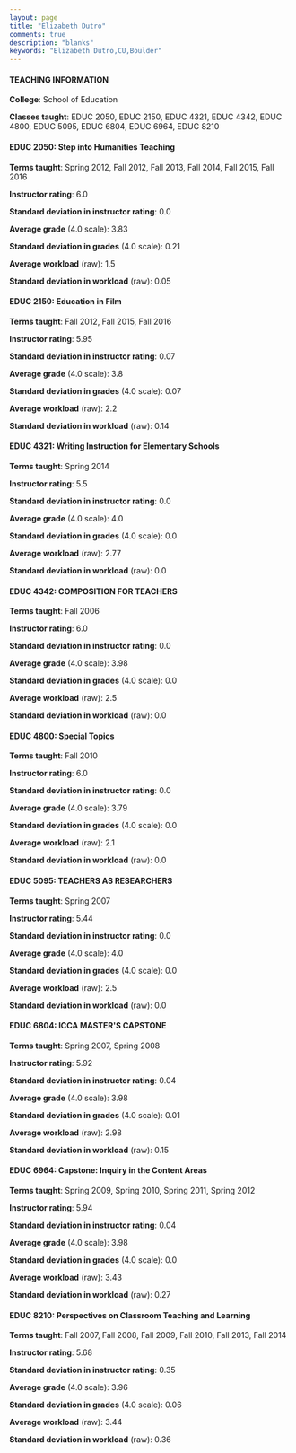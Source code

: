 ```yaml
---
layout: page
title: "Elizabeth Dutro" 
comments: true
description: "blanks"
keywords: "Elizabeth Dutro,CU,Boulder"
---
```

<head>
<script src="https://ajax.googleapis.com/ajax/libs/jquery/2.1.3/jquery.min.js"></script>
<script src="https://dl.dropboxusercontent.com/s/pc42nxpaw1ea4o9/highcharts.js?dl=0"></script>
<!-- <script src="../assets/js/highcharts.js"></script> -->
<style type="text/css">@font-face {
	font-family: "Bebas Neue";
	src: url(https://www.filehosting.org/file/details/544349/BebasNeue Regular.otf) format("opentype");
	}
	h1.Bebas { 
		font-family: "Bebas Neue", Verdana, Tahoma;
	}
</style>
</head>
	   
#### TEACHING INFORMATION

**College**: School of Education

**Classes taught**: EDUC 2050, EDUC 2150, EDUC 4321, EDUC 4342, EDUC 4800, EDUC 5095, EDUC 6804, EDUC 6964, EDUC 8210

#### EDUC 2050: Step into Humanities Teaching

**Terms taught**: Spring 2012, Fall 2012, Fall 2013, Fall 2014, Fall 2015, Fall 2016

**Instructor rating**: 6.0

**Standard deviation in instructor rating**: 0.0

**Average grade** (4.0 scale): 3.83

**Standard deviation in grades** (4.0 scale): 0.21

**Average workload** (raw): 1.5

**Standard deviation in workload** (raw): 0.05

#### EDUC 2150: Education in Film

**Terms taught**: Fall 2012, Fall 2015, Fall 2016

**Instructor rating**: 5.95

**Standard deviation in instructor rating**: 0.07

**Average grade** (4.0 scale): 3.8

**Standard deviation in grades** (4.0 scale): 0.07

**Average workload** (raw): 2.2

**Standard deviation in workload** (raw): 0.14

#### EDUC 4321: Writing Instruction for Elementary Schools

**Terms taught**: Spring 2014

**Instructor rating**: 5.5

**Standard deviation in instructor rating**: 0.0

**Average grade** (4.0 scale): 4.0

**Standard deviation in grades** (4.0 scale): 0.0

**Average workload** (raw): 2.77

**Standard deviation in workload** (raw): 0.0

#### EDUC 4342: COMPOSITION FOR TEACHERS

**Terms taught**: Fall 2006

**Instructor rating**: 6.0

**Standard deviation in instructor rating**: 0.0

**Average grade** (4.0 scale): 3.98

**Standard deviation in grades** (4.0 scale): 0.0

**Average workload** (raw): 2.5

**Standard deviation in workload** (raw): 0.0

#### EDUC 4800: Special Topics

**Terms taught**: Fall 2010

**Instructor rating**: 6.0

**Standard deviation in instructor rating**: 0.0

**Average grade** (4.0 scale): 3.79

**Standard deviation in grades** (4.0 scale): 0.0

**Average workload** (raw): 2.1

**Standard deviation in workload** (raw): 0.0

#### EDUC 5095: TEACHERS AS RESEARCHERS

**Terms taught**: Spring 2007

**Instructor rating**: 5.44

**Standard deviation in instructor rating**: 0.0

**Average grade** (4.0 scale): 4.0

**Standard deviation in grades** (4.0 scale): 0.0

**Average workload** (raw): 2.5

**Standard deviation in workload** (raw): 0.0

#### EDUC 6804: ICCA MASTER'S CAPSTONE

**Terms taught**: Spring 2007, Spring 2008

**Instructor rating**: 5.92

**Standard deviation in instructor rating**: 0.04

**Average grade** (4.0 scale): 3.98

**Standard deviation in grades** (4.0 scale): 0.01

**Average workload** (raw): 2.98

**Standard deviation in workload** (raw): 0.15

#### EDUC 6964: Capstone: Inquiry in the Content Areas

**Terms taught**: Spring 2009, Spring 2010, Spring 2011, Spring 2012

**Instructor rating**: 5.94

**Standard deviation in instructor rating**: 0.04

**Average grade** (4.0 scale): 3.98

**Standard deviation in grades** (4.0 scale): 0.0

**Average workload** (raw): 3.43

**Standard deviation in workload** (raw): 0.27

#### EDUC 8210: Perspectives on Classroom Teaching and Learning

**Terms taught**: Fall 2007, Fall 2008, Fall 2009, Fall 2010, Fall 2013, Fall 2014

**Instructor rating**: 5.68

**Standard deviation in instructor rating**: 0.35

**Average grade** (4.0 scale): 3.96

**Standard deviation in grades** (4.0 scale): 0.06

**Average workload** (raw): 3.44

**Standard deviation in workload** (raw): 0.36

